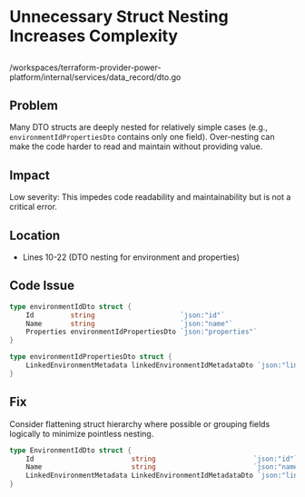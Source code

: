 # Unnecessary Struct Nesting Increases Complexity

##

/workspaces/terraform-provider-power-platform/internal/services/data_record/dto.go

## Problem

Many DTO structs are deeply nested for relatively simple cases (e.g., `environmentIdPropertiesDto` contains only one field). Over-nesting can make the code harder to read and maintain without providing value.

## Impact

Low severity: This impedes code readability and maintainability but is not a critical error.

## Location

- Lines 10-22 (DTO nesting for environment and properties)

## Code Issue

```go
type environmentIdDto struct {
	Id         string                     `json:"id"`
	Name       string                     `json:"name"`
	Properties environmentIdPropertiesDto `json:"properties"`
}

type environmentIdPropertiesDto struct {
	LinkedEnvironmentMetadata linkedEnvironmentIdMetadataDto `json:"linkedEnvironmentMetadata"`
}
```

## Fix

Consider flattening struct hierarchy where possible or grouping fields logically to minimize pointless nesting.

```go
type EnvironmentIdDto struct {
	Id                        string                        `json:"id"`
	Name                      string                        `json:"name"`
	LinkedEnvironmentMetadata LinkedEnvironmentIdMetadataDto `json:"linkedEnvironmentMetadata"`
}
```

